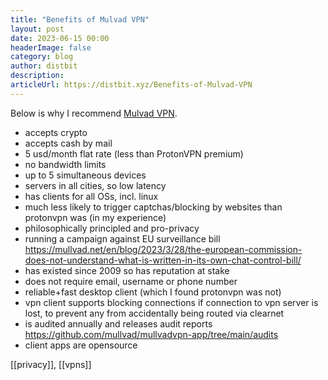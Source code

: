 ```yaml
---
title: "Benefits of Mulvad VPN"
layout: post
date: 2023-06-15 00:00
headerImage: false
category: blog
author: distbit
description: 
articleUrl: https://distbit.xyz/Benefits-of-Mulvad-VPN
---
```


Below is why I recommend [Mulvad VPN](https://mullvad.net/).
- accepts crypto
- accepts cash by mail
- 5 usd/month flat rate (less than ProtonVPN premium)
- no bandwidth limits
- up to 5 simultaneous devices
- servers in all cities, so low latency
- has clients for all OSs, incl. linux
- much less likely to trigger captchas/blocking by websites than protonvpn was (in my experience)
- philosophically principled and pro-privacy
- running a campaign against EU surveillance bill https://mullvad.net/en/blog/2023/3/28/the-european-commission-does-not-understand-what-is-written-in-its-own-chat-control-bill/
- has existed since 2009 so has reputation at stake
- does not require email, username or phone number
- reliable+fast desktop client (which I found protonvpn was not)
- vpn client supports blocking connections if connection to vpn server is lost, to prevent any from accidentally being routed via clearnet
- is audited annually and releases audit reports https://github.com/mullvad/mullvadvpn-app/tree/main/audits
- client apps are opensource


[[privacy]], [[vpns]]